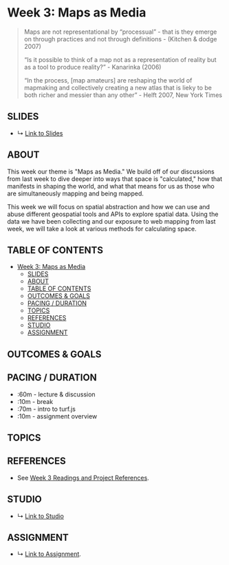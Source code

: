 # Week 3: Maps as Media

> Maps are not representational by “processual” - that is they emerge on through practices and not through definitions - (Kitchen & dodge 2007)
>
> “Is it possible to think of a map not as a representation of reality but as a tool to produce reality?” - Kanarinka (2006)
>
> “In the process, [map amateurs] are reshaping the world of mapmaking and collectively creating a new atlas that is lieky to be both richer and messier than any other” - Helft 2007, New York Times

## SLIDES
* ↳ [Link to Slides]()

## ABOUT

This week our theme is "Maps as Media." We build off of our discussions from last week to dive deeper into ways that space is "calculated," how that manifests in shaping the world, and what that means for us as those who are simultaneously mapping and being mapped.

This week we will focus on spatial abstraction and how we can use and abuse different geospatial tools and APIs to explore spatial data. Using the data we have been collecting and our exposure to web mapping from last week, we will take a look at various methods for calculating space.

## TABLE OF CONTENTS

- [Week 3: Maps as Media](#week-3-maps-as-media)
  - [SLIDES](#slides)
  - [ABOUT](#about)
  - [TABLE OF CONTENTS](#table-of-contents)
  - [OUTCOMES & GOALS](#outcomes--goals)
  - [PACING / DURATION](#pacing--duration)
  - [TOPICS](#topics)
  - [REFERENCES](#references)
  - [STUDIO](#studio)
  - [ASSIGNMENT](#assignment)


## OUTCOMES & GOALS


## PACING / DURATION

* :60m - lecture & discussion
* :10m - break
* :70m - intro to turf.js
* :10m - assignment overview


## TOPICS


## REFERENCES

* See [Week 3 Readings and Project References](../BIBLIOGRAPHY.md#week-03-maps-as-media).

## STUDIO

* ↳ [Link to Studio](#)

## ASSIGNMENT

* ↳ [Link to Assignment](../assignments/assignment_03.md).


<!-- 
* New Spatial Media:
  * map mashups, false correlations? 
  * open source 
  * visualization: turf binning - grids, isolines
  * https://turfjs.org/docs/#tesselate
 -->
